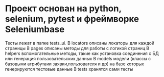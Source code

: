 # Проект основан на python, selenium, pytest и фреймворке Seleniumbase
Тесты лежат в папке tests_ui.
В locators описаны локаторы для каждой страницы
В pages описаны методы для работы с логикой страниц
В helpers вспомогательные методы, такие как установка соединения с БД или генерация пользовательских данных
В models модели (классы с базовыми атрибутаии заявки,пользователя и др) на базе которых генерируются тестовые данные
В tests хранятся сами тесты 
